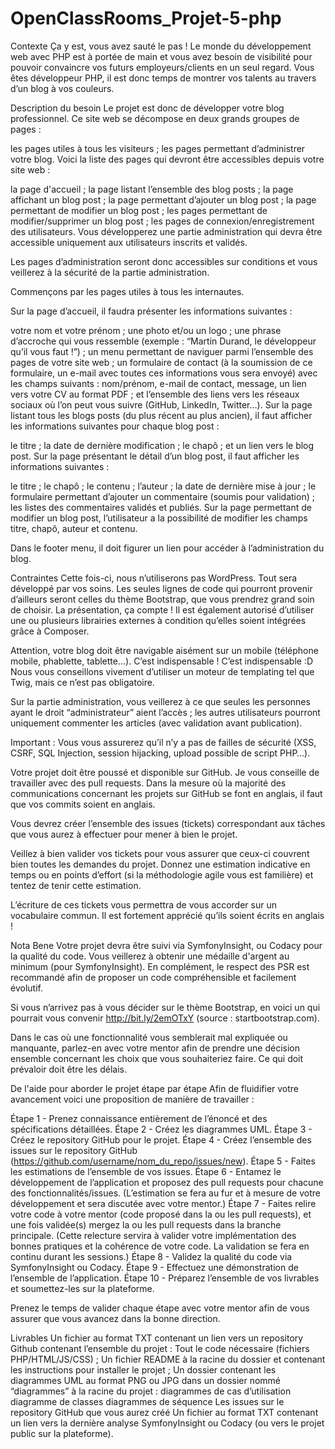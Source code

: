 # OpenClassRooms_Projet-5-php

Contexte
Ça y est, vous avez sauté le pas ! Le monde du développement web avec PHP est à portée de main et vous avez besoin de visibilité pour pouvoir convaincre vos futurs employeurs/clients en un seul regard. Vous êtes développeur PHP, il est donc temps de montrer vos talents au travers d’un blog à vos couleurs.

Description du besoin
Le projet est donc de développer votre blog professionnel. Ce site web se décompose en deux grands groupes de pages :

les pages utiles à tous les visiteurs ;
les pages permettant d’administrer votre blog.
Voici la liste des pages qui devront être accessibles depuis votre site web :

la page d'accueil ;
la page listant l’ensemble des blog posts ;
la page affichant un blog post ;
la page permettant d’ajouter un blog post ;
la page permettant de modifier un blog post ;
les pages permettant de modifier/supprimer un blog post ;
les pages de connexion/enregistrement des utilisateurs.
Vous développerez une partie administration qui devra être accessible uniquement aux utilisateurs inscrits et validés.

Les pages d’administration seront donc accessibles sur conditions et vous veillerez à la sécurité de la partie administration.

Commençons par les pages utiles à tous les internautes.

Sur la page d’accueil, il faudra présenter les informations suivantes :

votre nom et votre prénom ;
une photo et/ou un logo ;
une phrase d’accroche qui vous ressemble (exemple : “Martin Durand, le développeur qu’il vous faut !”) ;
un menu permettant de naviguer parmi l’ensemble des pages de votre site web ;
un formulaire de contact (à la soumission de ce formulaire, un e-mail avec toutes ces informations vous sera envoyé) avec les champs suivants :
nom/prénom,
e-mail de contact,
message,
un lien vers votre CV au format PDF ;
et l’ensemble des liens vers les réseaux sociaux où l’on peut vous suivre (GitHub, LinkedIn, Twitter…).
Sur la page listant tous les blogs posts (du plus récent au plus ancien), il faut afficher les informations suivantes pour chaque blog post :

le titre ;
la date de dernière modification ;
le chapô ;
et un lien vers le blog post.
Sur la page présentant le détail d’un blog post, il faut afficher les informations suivantes :

le titre ;
le chapô ;
le contenu ;
l’auteur ;
la date de dernière mise à jour ;
le formulaire permettant d’ajouter un commentaire (soumis pour validation) ;
les listes des commentaires validés et publiés.
Sur la page permettant de modifier un blog post, l’utilisateur a la possibilité de modifier les champs titre, chapô, auteur et contenu.

Dans le footer menu, il doit figurer un lien pour accéder à l’administration du blog.

Contraintes
Cette fois-ci, nous n’utiliserons pas WordPress. Tout sera développé par vos soins. Les seules lignes de code qui pourront provenir d’ailleurs seront celles du thème Bootstrap, que vous prendrez grand soin de choisir. La présentation, ça compte ! Il est également autorisé d’utiliser une ou plusieurs librairies externes à condition qu’elles soient intégrées grâce à Composer.

Attention, votre blog doit être navigable aisément sur un mobile (téléphone mobile, phablette, tablette…). C’est indispensable ! C’est indispensable :D
Nous vous conseillons vivement d’utiliser un moteur de templating tel que Twig, mais ce n’est pas obligatoire.

Sur la partie administration, vous veillerez à ce que seules les personnes ayant le droit “administrateur” aient l’accès ; les autres utilisateurs pourront uniquement commenter les articles (avec validation avant publication).

Important : Vous vous assurerez qu’il n’y a pas de failles de sécurité (XSS, CSRF, SQL Injection, session hijacking, upload possible de script PHP…).

Votre projet doit être poussé et disponible sur GitHub. Je vous conseille de travailler avec des pull requests. Dans la mesure où la majorité des communications concernant les projets sur GitHub se font en anglais, il faut que vos commits soient en anglais.

Vous devrez créer l’ensemble des issues (tickets) correspondant aux tâches que vous aurez à effectuer pour mener à bien le projet.

Veillez à bien valider vos tickets pour vous assurer que ceux-ci couvrent bien toutes les demandes du projet. Donnez une estimation indicative en temps ou en points d’effort (si la méthodologie agile vous est familière) et tentez de tenir cette estimation.

L’écriture de ces tickets vous permettra de vous accorder sur un vocabulaire commun. Il est fortement apprécié qu’ils soient écrits en anglais !

Nota Bene
Votre projet devra être suivi via SymfonyInsight, ou Codacy pour la qualité du code. Vous veillerez à obtenir une médaille d'argent au minimum (pour SymfonyInsight). En complément, le respect des PSR est recommandé afin de proposer un code compréhensible et facilement évolutif.

Si vous n’arrivez pas à vous décider sur le thème Bootstrap, en voici un qui pourrait vous convenir http://bit.ly/2emOTxY (source : startbootstrap.com).

Dans le cas où une fonctionnalité vous semblerait mal expliquée ou manquante, parlez-en avec votre mentor afin de prendre une décision ensemble concernant les choix que vous souhaiteriez faire. Ce qui doit prévaloir doit être les délais.

De l'aide pour aborder le projet étape par étape
Afin de fluidifier votre avancement voici une proposition de manière de travailler :

Étape 1 - Prenez connaissance entièrement de l’énoncé et des spécifications détaillées.
Étape 2 - Créez les diagrammes UML.
Étape 3 - Créez le repository GitHub pour le projet.
Étape 4 - Créez l’ensemble des issues sur le repository GitHub (https://github.com/username/nom_du_repo/issues/new).
Étape 5 - Faites les estimations de l’ensemble de vos issues.
Étape 6 - Entamez le développement de l’application et proposez des pull requests pour chacune des fonctionnalités/issues. (L’estimation se fera au fur et à mesure de votre développement et sera discutée avec votre mentor.)
Étape 7 - Faites relire votre code à votre mentor (code proposé dans la ou les pull requests), et une fois validée(s) mergez la ou les pull requests dans la branche principale. (Cette relecture servira à valider votre implémentation des bonnes pratiques et la cohérence de votre code. La validation se fera en continu durant les sessions.)
Étape 8 - Validez la qualité du code via SymfonyInsight ou Codacy.
Étape 9 - Effectuez une démonstration de l’ensemble de l’application.
Étape 10 - Préparez l’ensemble de vos livrables et soumettez-les sur la plateforme.

Prenez le temps de valider chaque étape avec votre mentor afin de vous assurer que vous avancez dans la bonne direction.

Livrables
Un fichier au format TXT contenant un lien vers un repository Github contenant l’ensemble du projet :
Tout le code nécessaire (fichiers PHP/HTML/JS/CSS) ;
Un fichier README à la racine du dossier et contenant les instructions pour installer le projet ;
Un dossier contenant les diagrammes UML au format PNG ou JPG dans un dossier nommé “diagrammes” à la racine du projet :
diagrammes de cas d’utilisation
diagramme de classes
diagrammes de séquence
Les issues sur le repository GitHub que vous aurez créé
Un fichier au format TXT contenant un lien vers la dernière analyse SymfonyInsight ou Codacy (ou vers le projet public sur la plateforme).

